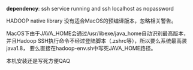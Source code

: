 **dependency**: ssh service running and ssh localhost as nopassword


HADOOP native library 没有适合MacOS的预编译版本，忽略相关警告。

MacOS下由于JAVA_HOME会通过/usr/libexe/java_home自动识别最高版本，
并且Hadoop SSH执行命令不经过登陆脚本（.zshrc等），所以要么系统最高装java1.8，
要么直接在hadoop-env.sh中写死JAVA_HOME路径。

本机安装还是写死方便QAQ